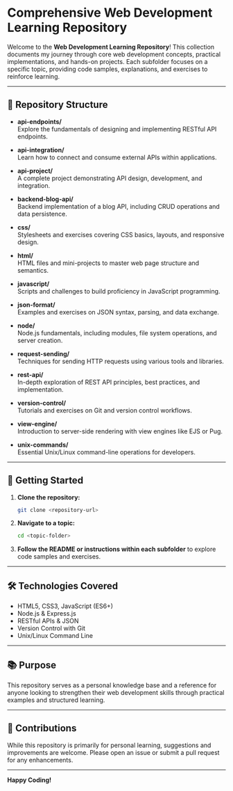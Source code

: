 # Comprehensive Web Development Learning Repository

Welcome to the **Web Development Learning Repository**! This collection documents my journey through core web development concepts, practical implementations, and hands-on projects. Each subfolder focuses on a specific topic, providing code samples, explanations, and exercises to reinforce learning.

---

## 📁 Repository Structure

- **api-endpoints/**  
    Explore the fundamentals of designing and implementing RESTful API endpoints.

- **api-integration/**  
    Learn how to connect and consume external APIs within applications.

- **api-project/**  
    A complete project demonstrating API design, development, and integration.

- **backend-blog-api/**  
    Backend implementation of a blog API, including CRUD operations and data persistence.

- **css/**  
    Stylesheets and exercises covering CSS basics, layouts, and responsive design.

- **html/**  
    HTML files and mini-projects to master web page structure and semantics.

- **javascript/**  
    Scripts and challenges to build proficiency in JavaScript programming.

- **json-format/**  
    Examples and exercises on JSON syntax, parsing, and data exchange.

- **node/**  
    Node.js fundamentals, including modules, file system operations, and server creation.

- **request-sending/**  
    Techniques for sending HTTP requests using various tools and libraries.

- **rest-api/**  
    In-depth exploration of REST API principles, best practices, and implementation.

- **version-control/**  
    Tutorials and exercises on Git and version control workflows.

- **view-engine/**  
    Introduction to server-side rendering with view engines like EJS or Pug.

- **unix-commands/**  
    Essential Unix/Linux command-line operations for developers.

---

## 🚀 Getting Started

1. **Clone the repository:**  
     ```bash
     git clone <repository-url>
     ```

2. **Navigate to a topic:**  
     ```bash
     cd <topic-folder>
     ```

3. **Follow the README or instructions within each subfolder** to explore code samples and exercises.

---

## 🛠️ Technologies Covered

- HTML5, CSS3, JavaScript (ES6+)
- Node.js & Express.js
- RESTful APIs & JSON
- Version Control with Git
- Unix/Linux Command Line

---

## 📚 Purpose

This repository serves as a personal knowledge base and a reference for anyone looking to strengthen their web development skills through practical examples and structured learning.

---

## 🤝 Contributions

While this repository is primarily for personal learning, suggestions and improvements are welcome. Please open an issue or submit a pull request for any enhancements.

---

**Happy Coding!**
